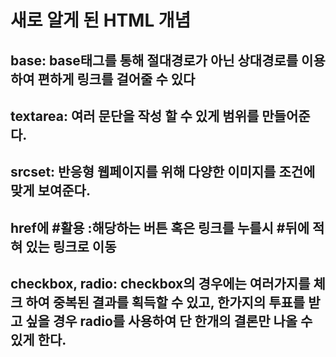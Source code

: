 # 새로 알게 된 HTML 개념

## base: base태그를 통해 절대경로가 아닌 상대경로를 이용하여 편하게 링크를 걸어줄 수 있다

## textarea: 여러 문단을 작성 할 수 있게 범위를 만들어준다.


## srcset: 반응형 웹페이지를 위해 다양한 이미지를 조건에 맞게 보여준다.


## href에 #활용 :해당하는 버튼 혹은 링크를 누를시 #뒤에 적혀 있는 링크로 이동

## checkbox, radio: checkbox의 경우에는 여러가지를 체크 하여 중복된 결과를 획득할 수 있고, 한가지의 투표를 받고 싶을 경우 radio를 사용하여 단 한개의 결론만 나올 수 있게 한다.


